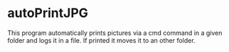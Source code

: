 # autoPrintJPG

This program automatically prints pictures via a cmd command in a given folder and logs it in a file. If printed it moves it to an other folder.